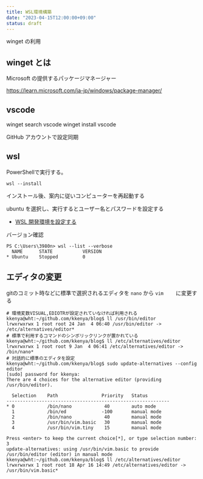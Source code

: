 ```yaml
---
title: WSL環境構築
date: "2023-04-15T12:00:00+09:00"
status: draft
---
```


winget の利用

## winget とは

Microsoft の提供するパッケージマネージャー

https://learn.microsoft.com/ja-jp/windows/package-manager/

## vscode

winget search vscode
winget install vscode

GitHub アカウントで設定同期

## wsl

PowerShellで実行する。

```shell
wsl --install
```

インストール後、案内に従いコンピューターを再起動する

ubuntu を選択し、実行するとユーザー名とパスワードを設定する

- [WSL 開発環境を設定する](https://learn.microsoft.com/ja-jp/windows/wsl/setup/environment)

バージョン確認

```shell
PS C:\Users\3980n> wsl --list --verbose
  NAME      STATE           VERSION
* Ubuntu    Stopped         0
```

## エディタの変更

gitのコミット時などに標準で選択されるエディタを `nano` から `vim	` に変更する

```shell
# 環境変数VISUAL,EDIOTRが設定されていなければ利用される
kkenya@wht:~/github.com/kkenya/blog$ ll /usr/bin/editor
lrwxrwxrwx 1 root root 24 Jan  4 06:40 /usr/bin/editor -> /etc/alternatives/editor*
# 標準で利用するコマンドのシンボリックリンクが置かれている
kkenya@wht:~/github.com/kkenya/blog$ ll /etc/alternatives/editor
lrwxrwxrwx 1 root root 9 Jan  4 06:41 /etc/alternatives/editor -> /bin/nano*
# 対話的に標準のエディタを設定
kkenya@wht:~/github.com/kkenya/blog$ sudo update-alternatives --config editor
[sudo] password for kkenya:
There are 4 choices for the alternative editor (providing /usr/bin/editor).

  Selection    Path                Priority   Status
------------------------------------------------------------
* 0            /bin/nano            40        auto mode
  1            /bin/ed             -100       manual mode
  2            /bin/nano            40        manual mode
  3            /usr/bin/vim.basic   30        manual mode
  4            /usr/bin/vim.tiny    15        manual mode

Press <enter> to keep the current choice[*], or type selection number: 3
update-alternatives: using /usr/bin/vim.basic to provide /usr/bin/editor (editor) in manual mode
kkenya@wht:~/github.com/kkenya/blog$ ll /etc/alternatives/editor
lrwxrwxrwx 1 root root 18 Apr 16 14:49 /etc/alternatives/editor -> /usr/bin/vim.basic*
```
